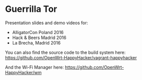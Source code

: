# Guerrilla Tor
Presentation slides and demo videos for:
 * AlligatorCon Poland 2016
 * Hack & Beers Madrid 2016
 * La Brecha, Madrid 2016

You can also find the source code to the build system here: https://github.com/OpenWrt-HappyHacker/vagrant-happyhacker

And the Wi-Fi Manager here: https://github.com/OpenWrt-HappyHacker/wm

